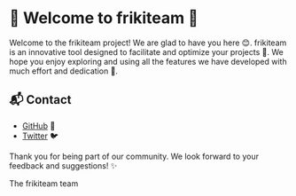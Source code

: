 # 🌟 Welcome to frikiteam 🌟

Welcome to the frikiteam project! We are glad to have you here 😊. frikiteam is an innovative tool designed to facilitate and optimize your projects 🚀. We hope you enjoy exploring and using all the features we have developed with much effort and dedication 💪.

## 📬 Contact

- [GitHub](https://github.com/frikiteam) 🐙
- [Twitter](https://twitter.com/frikiteam_es) 🐦

<!-- - [Email](mailto:your-email@example.com) 📧 -->

Thank you for being part of our community. We look forward to your feedback and suggestions! ✨

The frikiteam team
